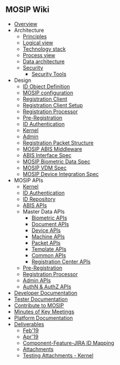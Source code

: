 ## MOSIP Wiki
* [Overview](/mosip/mosip/wiki)
* Architecture
  * [Principles](Architecture-Principles-&-Platform-Goals)
  * [Logical view](Logical-Architecture)  
  * [Technology stack](Technology-Stack)
  * [Process view](Process-view)
  * [Data architecture](MOSIP-Data-Architecture)
  * [Security](Security)
    * [Security Tools](Security-Tools)
* Design
  * [ID Object Definition](MOSIP-ID-Object-definition)
  * [MOSIP configuration](MOSIP-configuration-&-launcher)
  * [Registration Client](Registration-Client)
  * [Registration Client Setup](Registration-Client-Setup)
  * [Registration Processor](Registration-Processor)
  * [Pre-Registration](Pre-Registration)
  * [ID Authentication](ID-Authentication)
  * [Kernel](Kernel)
  * [Admin](Admin)
  * [Registration Packet Structure](Registration-Packet)  
  * [MOSIP ABIS Middleware](MOSIP-ABIS-Middleware)
  * [ABIS Interface Spec](Automated-Biometric-Identification-System-(ABIS)-Interface)
  * [MOSIP Biometric Data Spec](MOSIP-Biometric-Data-Specifications)
  * [MOSIP VDM Spec](MOSIP-VDM-Specifications)
  * [MOSIP Device Integration Spec](Device-Integration-Specifications)
* MOSIP APIs
  * [Kernel](Kernel-APIs)
  * [ID Authentication](ID-Authentication-APIs)
  * [ID Repository](ID-Repository-API)
  * [ABIS APIs](ABIS-APIs)
  * Master Data APIs
    * [Biometric APIs](Biometric-APIs)
    * [Document APIs](Document-APIs)
    * [Device APIs](Device-APIs)
    * [Machine APIs](Machine-APIs)
    * [Packet APIs](Packet-APIs)
    * [Template APIs](Template-APIs)
    * [Common APIs](Common-APIs)
    * [Registration Center  APIs](Registration-Center-APIs)
  * [Pre-Registration](Pre-Registration-Services)
  * [Registration Processor](Registration-Processor-APIs)
  * [Admin APIs](Admin-APIs)
  * [AuthN & AuthZ APIs](AuthN-&-AuthZ-APIs)
* [Developer Documentation](Developer-Documentation)
* [Tester Documentation](Tester-Documentation)
* [Contribute to MOSIP](Contribute-to-MOSIP) 
* [Minutes of Key Meetings](Minutes-of-Key-Meetings)
* [Platform Documentation](Platform-Documentation)
* [Deliverables](Deliverables)
  * [Feb'19](Feb'19)
  * [Apr'19](Apr-'19)
  * [Component-Feature-JIRA ID Mapping](Component-x-Feature-x-JIRA-ID-Mapping)
  * [Attachments](Deliverables---Attachments)
  * [Testing Attachments - Kernel](Testing-Attachments---Kernel)